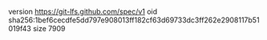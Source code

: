 version https://git-lfs.github.com/spec/v1
oid sha256:1bef6cecdfe5dd797e908013ff182cf63d69733dc3ff262e2908117b51019f43
size 7909
